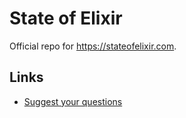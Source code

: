 # State of Elixir

Official repo for https://stateofelixir.com.

## Links

- [Suggest your questions](https://github.com/dimamik/state_of_elixir/discussions/11)

